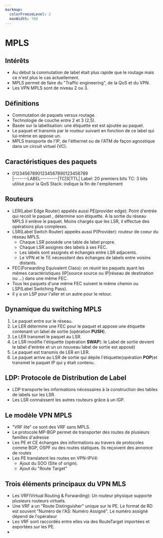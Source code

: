 ```yaml
---
markmap:
  colorFreezeLevel: 2
  maxWidth: 700
---
```


# MPLS

## Intérêts

- Au début la commutation de label était plus rapide que le routage mais ce n'est plus le cas actuellement.
- MPLS permet de faire du "Traffic engineering", de la QoS et du VPN.
- Les VPN MPLS sont de niveau 2 ou 3.

## Définitions 

- Commutation de paquets versus routage.
- Technologie de couche entre 2 et 3 (2,5).
- Basée sur la labellisation: une étiquette est est ajoutée au paquet.
- Le paquet et transmis par le routeur suivant en fonction de ce label qui lui-même en appose un.
- MPLS transporte de l'IP, de l'éthernet ou de l'ATM de façon agnostique dans un circuit virtuel (VC).

 
## Caractéristiques des paquets

- 012345678901234567890123456789  
 |-------LABEL---------|TC|S|TTL|
  Label: 20 premiers bits
  TC: 3 bits utilisé pour la QoS
  Stack: indique la fin de l'empilement

## Routeurs

- LER(Label Edge Router) appelés aussi PE(provider edge): Point d'entrée qui recoit le paquet , détermine son 
étiquette.  A la sortie du réseau MPLS il enlève le paquet. Moins chargés que les LSR, il effectue des opérations plus complexes.
- LSR(Label Switch Router) appelés aussi P(Provider): routeur de coeur du réseau MPLS. 
  - Chaque LSR possède une table de label propre.
  - Chaque LSR assignes des labels à ses FEC.
  - Les labels sont assignés et échangés entre LSR adjacents.
  - Le VPN et le TE nécessitent des échanges de labels entre voisins distants.
- FEC(Forwarding Equivalent Class): on réunit les paquets ayant les mêmes caractéristiques (IP|source source ou IP|réseau de destination ou ...) dans une même FEC.
- Tous les paquets d'une même FEC suivent le même chemin ou LSP(Label Switching Pass).
- Il y a un LSP pour l'aller et un autre pour le retour.

## Dynamique du switching MPLS

  1. Le paquet entre sur le réseau.
  2. Le LER détermine une FEC pour le paquet et appose une étiquette contenant un label de sortie (opération **PUSH**).
  3. Le LER transmet le paquet au LSR.
  4. Le LSR modifie l'étiquette (opération **SWAP**): le Label de sortie devient le label d'entrée et un un nouveau label de sortie est apposé)
  5. Le paquet est transmis de LER en LER.
  6. Le paquet arrive au LSR de sortie qui dépile l'étiquette(opération **POP**)et transmet le paquet IP qui y était contenu. 

## LDP: Protocole de Distribution de Label

- LDP transporte les informations nécessaires à la construction des tables de labels sur les LSR.
- Les LSR connaissent les autres routeurs grâce à un IGP.

 

## Le modèle VPN MPLS 

- "VRF lite" ce sont des VRF sans MPLS.
- Le protocole MP-BGP permet de transporter des routes de plusieurs familles d'adresse 
- Les PE et CE échanges des informations au travers de protocoles comme BGP, OSPF ou des routes statiques. Ils reçoivent des annonce de routes
- Les PE translatent les routes en VPN-IPV4:
     - Ajout du SOO (Site of origin).
     - Ajout du "Route Target"


  
## Trois éléments principaux du VPN MLS

- Les VRF(Virtual Routing & Forwarding): Un routeur physique supporte plusieurs routeurs virtuels. 
- Une VRF a un "Route Distinguisher" unique sur le PE. Le format de RD est souvent "Numéro de l'AS: Numéro Assigné". Le numéro assigné dépend de l'opérateur 
- Les VRF sont raccordés entre elles via des RouteTarget importées et exportées sur les PE.
- 

